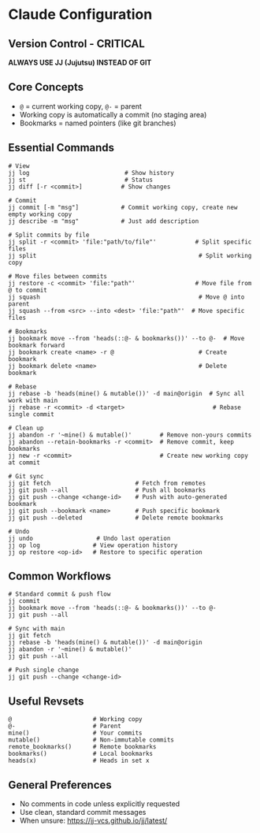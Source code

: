 # Claude Configuration

## Version Control - CRITICAL

**ALWAYS USE JJ (Jujutsu) INSTEAD OF GIT**

## Core Concepts

- `@` = current working copy, `@-` = parent
- Working copy is automatically a commit (no staging area)
- Bookmarks = named pointers (like git branches)

## Essential Commands

```shell
# View
jj log                           # Show history
jj st                            # Status
jj diff [-r <commit>]           # Show changes

# Commit
jj commit [-m "msg"]            # Commit working copy, create new empty working copy
jj describe -m "msg"            # Just add description

# Split commits by file
jj split -r <commit> 'file:"path/to/file"'           # Split specific files
jj split                                              # Split working copy

# Move files between commits
jj restore -c <commit> 'file:"path"'                 # Move file from @ to commit
jj squash                                             # Move @ into parent
jj squash --from <src> --into <dest> 'file:"path"'  # Move specific files

# Bookmarks
jj bookmark move --from 'heads(::@- & bookmarks())' --to @-  # Move bookmark forward
jj bookmark create <name> -r @                        # Create bookmark
jj bookmark delete <name>                             # Delete bookmark

# Rebase
jj rebase -b 'heads(mine() & mutable())' -d main@origin  # Sync all work with main
jj rebase -r <commit> -d <target>                         # Rebase single commit

# Clean up
jj abandon -r '~mine() & mutable()'        # Remove non-yours commits
jj abandon --retain-bookmarks -r <commit>  # Remove commit, keep bookmarks
jj new -r <commit>                         # Create new working copy at commit

# Git sync
jj git fetch                        # Fetch from remotes
jj git push --all                   # Push all bookmarks
jj git push --change <change-id>    # Push with auto-generated bookmark
jj git push --bookmark <name>       # Push specific bookmark
jj git push --deleted               # Delete remote bookmarks

# Undo
jj undo                  # Undo last operation
jj op log               # View operation history
jj op restore <op-id>   # Restore to specific operation
```

## Common Workflows

```shell
# Standard commit & push flow
jj commit
jj bookmark move --from 'heads(::@- & bookmarks())' --to @-
jj git push --all

# Sync with main
jj git fetch
jj rebase -b 'heads(mine() & mutable())' -d main@origin
jj abandon -r '~mine() & mutable()'
jj git push --all

# Push single change
jj git push --change <change-id>
```

## Useful Revsets

```shell
@                       # Working copy
@-                      # Parent
mine()                  # Your commits
mutable()               # Non-immutable commits
remote_bookmarks()      # Remote bookmarks
bookmarks()             # Local bookmarks
heads(x)                # Heads in set x
```

## General Preferences

- No comments in code unless explicitly requested
- Use clean, standard commit messages
- When unsure: https://jj-vcs.github.io/jj/latest/
